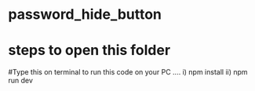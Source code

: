 # password_hide_button

# steps to open this folder
 
#Type this on terminal to run this code on your PC ....
i) npm install
ii) npm run dev
